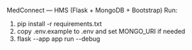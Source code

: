 MedConnect — HMS (Flask + MongoDB + Bootstrap)
Run:
1) pip install -r requirements.txt
2) copy .env.example to .env and set MONGO_URI if needed
3) flask --app app run --debug
